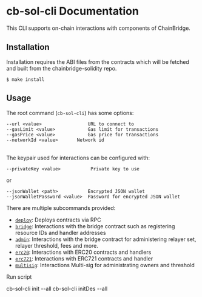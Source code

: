 # cb-sol-cli Documentation

This CLI supports on-chain interactions with components of ChainBridge.

## Installation

Installation requires the ABI files from the contracts which will be fetched and built from the chainbridge-solidity repo.
```
$ make install
```

## Usage

The root command (`cb-sol-cli`) has some options:
```
--url <value>                 URL to connect to
--gasLimit <value>            Gas limit for transactions
--gasPrice <value>            Gas price for transactions
--networkId <value>	      Network id
```
\
The keypair used for interactions can be configured with:
```
--privateKey <value>           Private key to use
```
or
```
--jsonWallet <path>           Encrypted JSON wallet
--jsonWalletPassword <value>  Password for encrypted JSON wallet
```

There are multiple subcommands provided:

- [`deploy`](docs/deploy.md): Deploys contracts via RPC
- [`bridge`](docs/bridge.md): Interactions with the bridge contract such as registering resource IDs and handler addresses
- [`admin`](docs/admin.md): Interactions with the bridge contract for administering relayer set, relayer threshold, fees and more.
- [`erc20`](docs/erc20.md): Interactions with ERC20 contracts and handlers
- [`erc721`](docs/erc721.md): Interactions with ERC721 contracts and handler
- [`multisig`](docs/multisig.md): Interactions Multi-sig for administrating owners and threshold

Run script

cb-sol-cli init --all 
cb-sol-cli initDes --all
